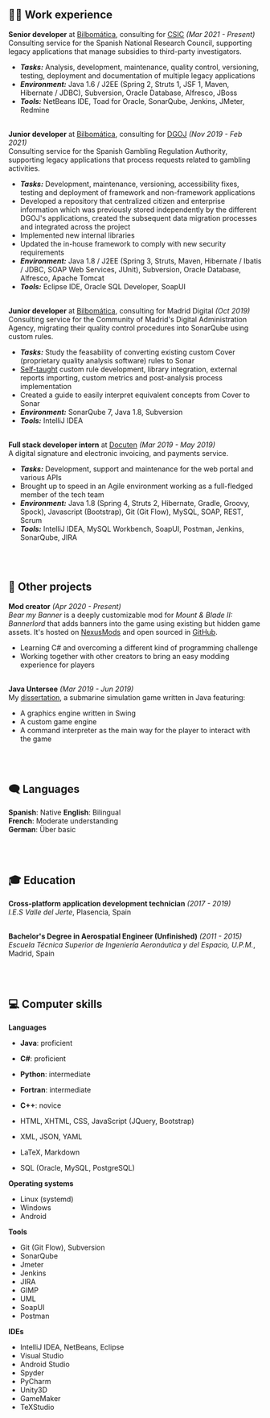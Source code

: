 ## 👨‍💼 Work experience

**Senior developer** at [Bilbomática](https://www.bilbomatica.es/), consulting for [CSIC](https://www.csic.es/) _(Mar 2021 - Present)_ <br>
Consulting service for the Spanish National Research Council, supporting legacy applications that manage subsidies to third-party investigators.
  - **_Tasks:_** Analysis, development, maintenance, quality control, versioning, testing, deployment and documentation of multiple legacy applications
  - **_Environment:_** Java 1.6 / J2EE (Spring 2, Struts 1, JSF 1, Maven, Hibernate / JDBC), Subversion, Oracle Database, Alfresco, JBoss
  - **_Tools:_** NetBeans IDE, Toad for Oracle, SonarQube, Jenkins, JMeter, Redmine
<br><br>    

**Junior developer** at [Bilbomática](https://www.bilbomatica.es/), consulting for [DGOJ](https://www.ordenacionjuego.es/) _(Nov 2019 - Feb 2021)_ <br>
Consulting service for the Spanish Gambling Regulation Authority, supporting legacy applications that process requests related to gambling activities.
  - **_Tasks:_** Development, maintenance, versioning, accessibility fixes, testing and deployment of framework and non-framework applications
  - Developed a repository that centralized citizen and enterprise information which was previously stored independently by the different DGOJ's applications, created the subsequent data migration processes and integrated across the project
  - Implemented new internal libraries
  - Updated the in-house framework to comply with new security requirements
  - **_Environment:_** Java 1.8 / J2EE (Spring 3, Struts, Maven, Hibernate / Ibatis / JDBC, SOAP Web Services, JUnit), Subversion, Oracle Database, Alfresco, Apache Tomcat
  - **_Tools:_** Eclipse IDE, Oracle SQL Developer, SoapUI
<br><br>

**Junior developer** at [Bilbomática](https://www.bilbomatica.es/), consulting for Madrid Digital _(Oct 2019)_ <br>
Consulting service for the Community of Madrid's Digital Administration Agency, migrating their quality control procedures into SonarQube using custom rules.
  - **_Tasks:_** Study the feasability of converting existing custom Cover (proprietary quality analysis software) rules to Sonar
  - [Self-taught](https://github.com/sebaslavigne/sonar-klingon-plugin) custom rule development, library integration, external reports importing, custom metrics and post-analysis process implementation
  - Created a guide to easily interpret equivalent concepts from Cover to Sonar
  - **_Environment:_** SonarQube 7, Java 1.8, Subversion
  - **_Tools:_** IntelliJ IDEA
<br><br>

**Full stack developer intern** at [Docuten](https://docuten.com) _(Mar 2019 - May 2019)_ <br>
A digital signature and electronic invoicing, and payments service.
  - **_Tasks:_** Development, support and maintenance for the web portal and various APIs
  - Brought up to speed in an Agile environment working as a full-fledged member of the tech team
  - **_Environment:_** Java 1.8 (Spring 4, Struts 2, Hibernate, Gradle, Groovy, Spock), Javascript (Bootstrap), Git (Git Flow), MySQL, SOAP, REST, Scrum
  - **_Tools:_** IntelliJ IDEA, MySQL Workbench, SoapUI, Postman, Jenkins, SonarQube, JIRA

<br><br>

## 🔧 Other projects

**Mod creator** <span class="daterange">_(Apr 2020 - Present)_</span> <br>
_Bear my Banner_ is a deeply customizable mod for _Mount & Blade II: Bannerlord_ that adds banners into the game using existing but hidden game assets. It's hosted on [NexusMods](https://github.com/sebaslavigne/BearMyBanner) and open sourced in [GitHub](https://www.nexusmods.com/mountandblade2bannerlord/mods/432?tab=description).
  - Learning C# and overcoming a different kind of programming challenge
  - Working together with other creators to bring an easy modding experience for players
<br><br>

**Java Untersee** _(Mar 2019 - Jun 2019)_ <br>
My [dissertation](https://github.com/sebaslavigne/java-untersee), a submarine simulation game written in Java featuring:
  - A graphics engine written in Swing
  - A custom game engine
  - A command interpreter as the main way for the player to interact with the game

<br><br>

## 🗨️ Languages

**Spanish**: Native
**English**: Bilingual <br>
**French**: Moderate understanding <br>
**German**: Über basic <br>

<br><br>

## 🎓 Education

**Cross-platform application development technician** _(2017 - 2019)_ <br>
*I.E.S Valle del Jerte*, Plasencia, Spain
<br><br>
  
**Bachelor's Degree in Aerospatial Engineer (Unfinished)** _(2011 - 2015)_ <br>
*Escuela Técnica Superior de Ingeniería Aeronáutica y del Espacio, U.P.M.*, Madrid, Spain

<br><br>

## 💻 Computer skills

**Languages**
* **Java**: proficient
* **C#**: proficient
* **Python**: intermediate
* **Fortran**: intermediate
* **C++**: novice

* HTML, XHTML, CSS, JavaScript (JQuery, Bootstrap)
* XML, JSON, YAML
* LaTeX, Markdown
* SQL (Oracle, MySQL, PostgreSQL)

**Operating systems**
* Linux (systemd)
* Windows
* Android

**Tools**
* Git (Git Flow), Subversion
* SonarQube
* Jmeter
* Jenkins
* JIRA
* GIMP
* UML
* SoapUI
* Postman
 
**IDEs**
* IntelliJ IDEA, NetBeans, Eclipse
* Visual Studio
* Android Studio
* Spyder
* PyCharm
* Unity3D
* GameMaker
* TeXStudio
